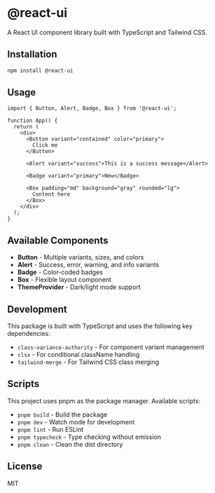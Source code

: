# @react-ui

A React UI component library built with TypeScript and Tailwind CSS.

## Installation

```bash
npm install @react-ui
```

## Usage

```tsx
import { Button, Alert, Badge, Box } from '@react-ui';

function App() {
  return (
    <div>
      <Button variant="contained" color="primary">
        Click me
      </Button>

      <Alert variant="success">This is a success message</Alert>

      <Badge variant="primary">New</Badge>

      <Box padding="md" background="gray" rounded="lg">
        Content here
      </Box>
    </div>
  );
}
```

## Available Components

- **Button** - Multiple variants, sizes, and colors
- **Alert** - Success, error, warning, and info variants
- **Badge** - Color-coded badges
- **Box** - Flexible layout component
- **ThemeProvider** - Dark/light mode support

## Development

This package is built with TypeScript and uses the following key dependencies:

- `class-variance-authority` - For component variant management
- `clsx` - For conditional className handling
- `tailwind-merge` - For Tailwind CSS class merging

## Scripts

This project uses pnpm as the package manager. Available scripts:

- `pnpm build` - Build the package
- `pnpm dev` - Watch mode for development
- `pnpm lint` - Run ESLint
- `pnpm typecheck` - Type checking without emission
- `pnpm clean` - Clean the dist directory

## License

MIT
